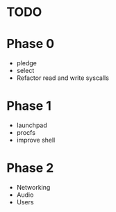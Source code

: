 # TODO

# Phase 0
 - pledge
 - select
 - Refactor read and write syscalls

# Phase 1
 - launchpad
 - procfs
 - improve shell

# Phase 2
 - Networking
 - Audio
 - Users